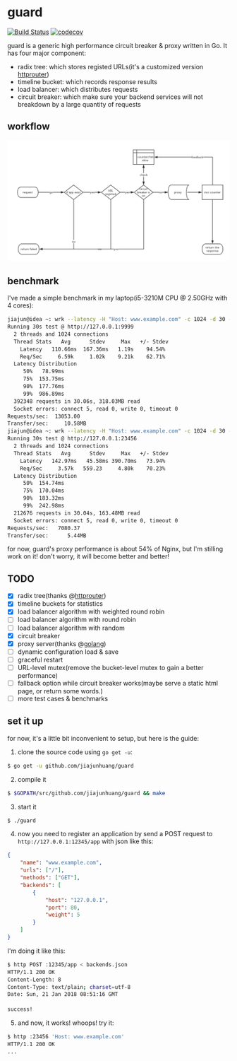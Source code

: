 # guard

[![Build Status](https://travis-ci.org/jiajunhuang/guard.svg?branch=master)](https://travis-ci.org/jiajunhuang/guard)
[![codecov](https://codecov.io/gh/jiajunhuang/guard/branch/master/graph/badge.svg)](https://codecov.io/gh/jiajunhuang/guard)

guard is a generic high performance circuit breaker & proxy written in Go. It has four major component:

- radix tree: which stores registed URLs(it's a customized version [httprouter](https://github.com/julienschmidt/httprouter))
- timeline bucket: which records response results
- load balancer: which distributes requests
- circuit breaker: which make sure your backend services will not breakdown by a large quantity of requests

## workflow

![workflow diagram](./workflow.png)

## benchmark

I've made a simple benchmark in my laptop(i5-3210M CPU @ 2.50GHz with 4 cores):

```bash
jiajun@idea ~: wrk --latency -H "Host: www.example.com" -c 1024 -d 30 -t 2 http://127.0.0.1:9999  # nginx
Running 30s test @ http://127.0.0.1:9999
  2 threads and 1024 connections
  Thread Stats   Avg      Stdev     Max   +/- Stdev
    Latency   110.66ms  167.36ms   1.19s    94.54%
    Req/Sec     6.59k     1.02k    9.21k    62.71%
  Latency Distribution
     50%   78.99ms
     75%  153.75ms
     90%  177.76ms
     99%  986.89ms
  392348 requests in 30.06s, 318.03MB read
  Socket errors: connect 5, read 0, write 0, timeout 0
Requests/sec:  13053.00
Transfer/sec:     10.58MB
jiajun@idea ~: wrk --latency -H "Host: www.example.com" -c 1024 -d 30 -t 2 http://127.0.0.1:23456  # guard
Running 30s test @ http://127.0.0.1:23456
  2 threads and 1024 connections
  Thread Stats   Avg      Stdev     Max   +/- Stdev
    Latency   142.97ms   45.58ms 390.70ms   73.94%
    Req/Sec     3.57k   559.23     4.80k    70.23%
  Latency Distribution
     50%  154.74ms
     75%  170.04ms
     90%  183.32ms
     99%  242.98ms
  212676 requests in 30.04s, 163.48MB read
  Socket errors: connect 5, read 0, write 0, timeout 0
Requests/sec:   7080.37
Transfer/sec:      5.44MB
```

for now, guard's proxy performance is about 54% of Nginx, but I'm stilling work on it! don't worry, it will
become better and better!

## TODO

- [x] radix tree(thanks @[httprouter](https://github.com/julienschmidt/httprouter))
- [x] timeline buckets for statistics
- [x] load balancer algorithm with weighted round robin
- [ ] load balancer algorithm with round robin
- [ ] load balancer algorithm with random
- [x] circuit breaker
- [x] proxy server(thanks @[golang](https://golang.org/))
- [ ] dynamic configuration load & save
- [ ] graceful restart
- [ ] URL-level mutex(remove the bucket-level mutex to gain a better performance)
- [ ] fallback option while circuit breaker works(maybe serve a static html page, or return some words.)
- [ ] more test cases & benchmarks

## set it up

for now, it's a little bit inconvenient to setup, but here is the guide:

1. clone the source code using `go get -u`:

```bash
$ go get -u github.com/jiajunhuang/guard
```

2. compile it

```bash
$ $GOPATH/src/github.com/jiajunhuang/guard && make
```

3. start it

```bash
$ ./guard
```

4. now you need to register an application by send a POST request to `http://127.0.0.1:12345/app` with json like this:

```json
{
    "name": "www.example.com",
    "urls": ["/"],
    "methods": ["GET"],
    "backends": [
        {
            "host": "127.0.0.1",
            "port": 80,
            "weight": 5
        }
    ]
}
```

I'm doing it like this:

```bash
$ http POST :12345/app < backends.json 
HTTP/1.1 200 OK
Content-Length: 8
Content-Type: text/plain; charset=utf-8
Date: Sun, 21 Jan 2018 08:51:16 GMT

success!
```

5. and now, it works! whoops! try it:

```bash
$ http :23456 'Host: www.example.com'
HTTP/1.1 200 OK
...
```
